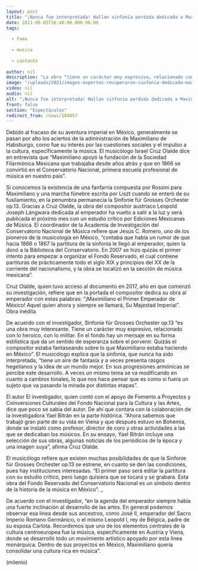 ```yaml
---
layout: post
title: "¡Nunca fue interpretada! Hallan sinfonía perdida dedicada a Maximiliano de Habsburgo"
date: 2021-06-05T16:48:00.000-06:00
tags:
  
  - Fama
  
  - musica
  
  - cantante
  
author: nil
description: "La obra “tiene un carácter muy expresivo, relacionado con lo heroico y lo militar”, dice el musicólogo Israel Cruz Olalde. "
image: "/uploads/2021/images-expertos-recuperaron-sinfonia-dedicada-maximilano.jpg"
video: nil
audio: nil
alt: "¡Nunca fue interpretada! Hallan sinfonía perdida dedicada a Maximiliano de Habsburgo"
front: false
section: "Espectáculos"
redirect_from: /news/184857
---
```


Debido al fracaso de su aventura imperial en México, generalmente se pasan por alto los aciertos de la administración de Maximiliano de Habsburgo, como fue su interés por las cuestiones sociales y el impulso a la cultura, específicamente la música. El musicólogo Israel Cruz Olalde dice en entrevista que “Maximiliano apoyó la fundación de la Sociedad Filarmónica Mexicana que trabajaba desde años atrás y que en 1866 se convirtió en el Conservatorio Nacional, primera escuela profesional de música en nuestro país”. 

Si conocemos la existencia de una fanfarria compuesta por Rossini para Maximiliano y una marcha fúnebre escrita por Liszt cuando se enteró de su fusilamiento, en la penumbra permanecía la Sinfonie für Grosses Orchester op.13. Gracias a Cruz Olalde, la obra del compositor austriaco Leopold Joseph Lángwara dedicada al emperador ha vuelto a salir a la luz y será publicada el próximo mes con un estudio crítico por Ediciones Mexicanas de Música. 
El coordinador de la Academia de Investigación del Conservatorio Nacional de Música refiere que Jesús C. Romero, uno de los pioneros de la musicología en México, “contaba que había un rumor de que hacia 1866 o 1867 la partitura de la sinfonía le llegó al emperador, quien la donó a la Biblioteca del Conservatorio. En 2007 se hizo quizás el primer intento para empezar a organizar el Fondo Reservado, el cual contiene partituras de prácticamente todo el siglo XIX y principios del XX de la corriente del nacionalismo, y la obra se localizó en la sección de música mexicana”. 

Cruz Olalde, quien tuvo acceso al documento en 2017, año en que comenzó su investigación, refiere que en la portada el compositor dedica su obra al emperador con estas palabras: “¡Maximiliano el Primer Emperador de México! Aquel quien ahora y siempre se llamará, Su Majestad Imperial”. 
Obra inédita 

De acuerdo con el investigador, Sinfonie für Grosses Orchester op.13 “es una obra muy interesante. Tiene un carácter muy expresivo, relacionado con lo heroico, con lo militar. En el fondo hay un mensaje en su forma estilística que da un sentido de esperanza sobre el porvenir. Quizás el compositor estaba fantaseando sobre lo que Maximiliano estaba haciendo en México”. 
El musicólogo explica que la sinfonía, que nunca ha sido interpretada, “tiene un aire de fantasía y a veces presenta rasgos hegelianos y la idea de un mundo mejor. En sus progresiones armónicas se percibe este desarrollo. A veces un mismo tema se va modificando en cuanto a cambios tonales, lo que nos hace pensar que es como si fuera un sujeto que va pasando la mirada por distintas etapas”. 

El autor El investigador, quien contó con el apoyo de Fomento a Proyectos y Coinversiones Culturales del Fondo Nacional para la Cultura y las Artes, dice que poco se sabía del autor. De ahí que contara con la colaboración de la investigadora Yael Bitrán en la parte histórica. “Ahora sabemos que trabajó gran parte de su vida en Viena y que después estuvo en Bohemia, donde se instaló como profesor, director de coro y otras actividades a las que se dedicaban los músicos. En su ensayo, Yael Bitrán incluye una selección de sus obras, algunas noticias de los periódicos de la época y una imagen suya”, afirma Cruz Olalde. 

El musicólogo refiere que existen muchas posibilidades de que la Sinfonie für Grosses Orchester op.13 se estrene, en cuanto se den las condiciones, pues hay instituciones interesadas. “El primer paso será editar la partitura con su estudio crítico, pero luego quisiera que se tocara y se grabara. Esta obra del Fondo Reservado del Conservatorio Nacional es un símbolo dentro de la historia de la música en México”. _ 

De acuerdo con el investigador, “en la agenda del emperador siempre había una fuerte inclinación al desarrollo de las artes. En general podemos observar esa línea desde sus ancestros, como José II, emperador del Sacro Imperio Romano Germánico, o el mismo Leopold I, rey de Bélgica, padre de su esposa Carlota. Recordemos que uno de los elementos centrales de la cultura centroeuropea fue la música, específicamente en Austria y Viena, donde se desarrolló todo un movimiento artístico apoyado por esta línea monárquica. Dentro de sus proyectos en México, Maximiliano quería consolidar una cultura rica en música”. 

(milenio)